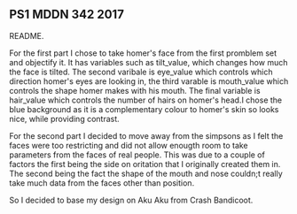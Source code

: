 ## PS1 MDDN 342 2017


README.

For the first part I chose to take homer's face from the first promblem set and objectify it. It has variables
such as tilt_value, which changes how much the face is tilted. The second varibale is eye_value which controls
which direction homer's eyes are looking in, the third varable is mouth_value which controls the shape homer
makes with his mouth. The final variable is hair_value which controls the number of hairs on homer's head.I
chose the blue background as it is a complementary colour to homer's skin so looks nice, while providing
contrast.

For the second part I decided to move away from the simpsons as I felt the faces were too restricting and did
not allow enougth room to take parameters from the faces of real people. This was due to a couple of factors
the first being the side on oritation that I originally created them in. The second being the fact the shape of
the mouth and nose couldn;t really take much data from the faces other than position.

So I decided to base my design on Aku Aku from Crash Bandicoot.
